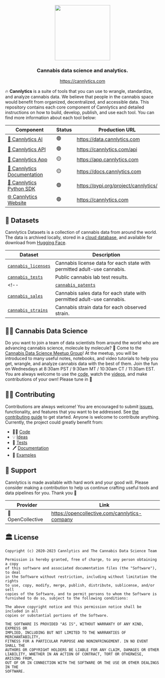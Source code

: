 <div align="center" style="text-align:center; margin-top:1rem; margin-bottom: 1rem;">
  <img style="height:180px" alt="" src="https://firebasestorage.googleapis.com/v0/b/cannlytics.appspot.com/o/public%2Fimages%2Flogos%2Fcannlytics-space-logo.png?alt=media&token=87727d92-bfb1-43df-bb9e-e2308dfa9b08">
  <div>
    <h3>Cannabis data science and analytics.</h3>
  </div>

<https://cannlytics.com>

</div>

🔥 **Cannlytics** is a suite of tools that you can use to wrangle, standardize, and analyze cannabis data. We believe that people in the cannabis space would benefit from organized, decentralized, and accessible data. This repository contains each core component of Cannlytics and detailed instructions on how to build, develop, publish, and use each tool. You can find more information about each tool below:

| Component | Status | Production URL |
|---------|--------|----------|
| [🦾 Cannlytics AI](https://github.com/cannlytics/cannlytics/tree/main/ai) | 🟢 | <https://data.cannlytics.com> |
| [📡 Cannlytics API](https://github.com/cannlytics/cannlytics/tree/main/api) | 🟢 | <https://cannlytics.com/api> |
| [📱 Cannlytics App](https://github.com/cannlytics/cannlytics/tree/main/app) | 🟡  | <https://app.cannlytics.com> |
| [📜 Cannlytics Documentation](https://github.com/cannlytics/cannlytics/tree/main/docs) | 🟡 | <https://docs.cannlytics.com> |
| [🐍 Cannlytics Python SDK](https://github.com/cannlytics/cannlytics/tree/main/cannlytics) | 🟢 | <https://pypi.org/project/cannlytics/>|
| [🌐 Cannlytics Website](https://github.com/cannlytics/cannlytics/tree/main/website) | 🟢 | <https://cannlytics.com> |


## 🍁 Datasets

Cannlytics Datasets is a collection of cannabis data from around the world. The data is archived locally, stored in a [cloud database](https://firebase.google.com/docs/firestore), and available for download from [Hugging Face](https://huggingface.co/datasets/cannlytics).

| Dataset | Description |
|-----------|-------------|
| [`cannabis_licenses`](https://huggingface.co/datasets/cannlytics/cannabis_licenses) | Cannabis license data for each state with permitted adult-use cannabis. |
| [`cannabis_tests`](https://huggingface.co/datasets/cannlytics/cannabis_tests) | Public cannabis lab test results. |
<!-- | [`cannabis_patents`](https://huggingface.co/datasets/cannlytics/cannabis_patents) | Cannabis patent data for each observed cannabis or hemp plant patent. |
| [`cannabis_sales`](https://huggingface.co/datasets/cannlytics/cannabis_sales) | Cannabis sales data for each state with permitted adult-use cannabis. |
| [`cannabis_strains`](https://huggingface.co/datasets/cannlytics/cannabis_strains) | Cannabis strain data for each observed strain. | -->


## 🧑‍🚀 Cannabis Data Science

Do you want to join a team of data scientists from around the world who are advancing cannabis science, molecule by molecule? 🧬 Come to the [Cannabis Data Science Meetup Group](https://www.meetup.com/cannabis-data-science)! At the meetup, you will be introduced to many useful notes, notebooks, and video tutorials to help you get, wrangle, and analyze cannabis data with the best of them. Join the fun on Wednesdays at 8:30am PST / 9:30am MT / 10:30am CT / 11:30am EST. You are always welcome to use the [code](https://github.com/cannlytics/cannabis-data-science), watch the [videos](https://www.youtube.com/@cannlytics), and make contributions of your own! Please tune in 🚀

## 👨‍🏭 Contributing <a name="contributing"></a>

Contributions are always welcome! You are encouraged to submit [issues](https://github.com/cannlytics/cannlytics/issues), functionality, and features that you want to be addressed. See [the contributing guide](https://docs.cannlytics.com/developers/contributing/) to get started. Anyone is welcome to contribute anything. Currently, the project could greatly benefit from:

<!-- - 🎨 [Art](https://github.com/cannlytics/cannlytics/tree/main/website/static/website/images); -->
- 👨‍💻 [Code](https://docs.cannlytics.com/developers/contributing/)
- 💡 [Ideas](https://join.slack.com/t/cannlytics/shared_invite/zt-23lugds82-t8ZMCekUdpL3iCJm9UJ64Q)
- 👷 [Tests](https://github.com/cannlytics/cannlytics/tree/main/tests)
- 🖊️ [Documentation](https://github.com/cannlytics/cannlytics/tree/main/docs)
- 🏹 [Examples](https://github.com/cannlytics/cannlytics/issues)

## 💖 Support <a name="support"></a>

Cannlytics is made available with hard work and your good will. Please consider making a contribution to help us continue crafting useful tools and data pipelines for you. Thank you 🙏

| Provider | Link |
|----------|------|
| 👐 OpenCollective | <https://opencollective.com/cannlytics-company> |


## 🏛️ License <a name="license"></a>

```
Copyright (c) 2020-2023 Cannlytics and The Cannabis Data Science Team

Permission is hereby granted, free of charge, to any person obtaining a copy
of this software and associated documentation files (the "Software"), to deal
in the Software without restriction, including without limitation the rights
to use, copy, modify, merge, publish, distribute, sublicense, and/or sell
copies of the Software, and to permit persons to whom the Software is
furnished to do so, subject to the following conditions:

The above copyright notice and this permission notice shall be included in all
copies or substantial portions of the Software.

THE SOFTWARE IS PROVIDED "AS IS", WITHOUT WARRANTY OF ANY KIND, EXPRESS OR
IMPLIED, INCLUDING BUT NOT LIMITED TO THE WARRANTIES OF MERCHANTABILITY,
FITNESS FOR A PARTICULAR PURPOSE AND NONINFRINGEMENT. IN NO EVENT SHALL THE
AUTHORS OR COPYRIGHT HOLDERS BE LIABLE FOR ANY CLAIM, DAMAGES OR OTHER
LIABILITY, WHETHER IN AN ACTION OF CONTRACT, TORT OR OTHERWISE, ARISING FROM,
OUT OF OR IN CONNECTION WITH THE SOFTWARE OR THE USE OR OTHER DEALINGS IN THE
SOFTWARE.
```
